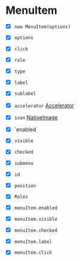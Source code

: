 # MenuItem

- [x] `new MenuItem(options)`

- [x]  `options`
- [x] `click`
- [x] `role`
- [x] `type`
- [x] `label`
- [x] `sublabel`
- [x] `accelerator` [Accelerator](accelerator.md)
- [x] `icon` [NativeImage](native-image.md)
- [x] `enabled
- [x] `visible`
- [x] `checked`
- [x] `submenu`
- [x] `id`
- [x] `position`
- [x] `Roles`
- [x] `menuItem.enabled`
- [x] `menuItem.visible`
- [x] `menuItem.checked`
- [x] `menuItem.label`
- [x] `menuItem.click`
